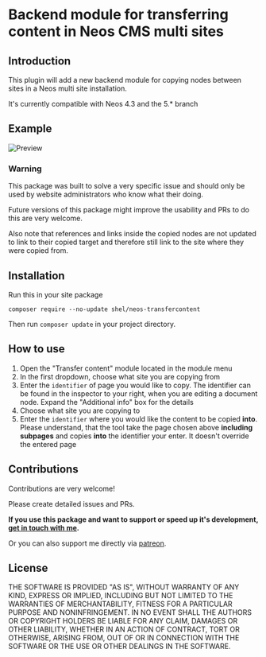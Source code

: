# Backend module for transferring content in Neos CMS multi sites

## Introduction

This plugin will add a new backend module for copying nodes between sites in a 
Neos multi site installation.

It's currently compatible with Neos 4.3 and the 5.* branch

## Example

![Preview](Documentation/preview.png) 

### Warning

This package was built to solve a very specific issue and should only be used by 
website administrators who know what their doing.

Future versions of this package might improve the usability and PRs to do this are very welcome.

Also note that references and links inside the copied nodes are not updated to link to their copied target 
and therefore still link to the site where they were copied from.
                
## Installation

Run this in your site package

    composer require --no-update shel/neos-transfercontent
    
Then run `composer update` in your project directory.

## How to use

 1. Open the "Transfer content" module located in the module menu
 2. In the first dropdown, choose what site you are copying from
 3. Enter the `identifier` of page you would like to copy. The identifier can be found in the inspector to your right, when you are editing a document node. Expand the "Additional info" box for the details
 4. Choose what site you are copying to
 5. Enter the `identifier` where you would like the content to be copied **into**. Please understand, that the tool take the page chosen above **including subpages** and copies **into** the identifier your enter. It doesn't override the entered page


## Contributions

Contributions are very welcome! 

Please create detailed issues and PRs.  

**If you use this package and want to support or speed up it's development, [get in touch with me](mailto:transfercontent@helzle.it).**

Or you can also support me directly via [patreon](https://www.patreon.com/shelzle).

## License

THE SOFTWARE IS PROVIDED "AS IS", WITHOUT WARRANTY OF ANY KIND, EXPRESS OR
IMPLIED, INCLUDING BUT NOT LIMITED TO THE WARRANTIES OF MERCHANTABILITY,
FITNESS FOR A PARTICULAR PURPOSE AND NONINFRINGEMENT. IN NO EVENT SHALL THE
AUTHORS OR COPYRIGHT HOLDERS BE LIABLE FOR ANY CLAIM, DAMAGES OR OTHER
LIABILITY, WHETHER IN AN ACTION OF CONTRACT, TORT OR OTHERWISE, ARISING FROM,
OUT OF OR IN CONNECTION WITH THE SOFTWARE OR THE USE OR OTHER DEALINGS IN
THE SOFTWARE.
